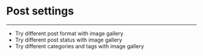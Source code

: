 # Post settings
---
* Try different post format with image gallery
* Try different post status with image gallery
* Try different categories and tags with image gallery




